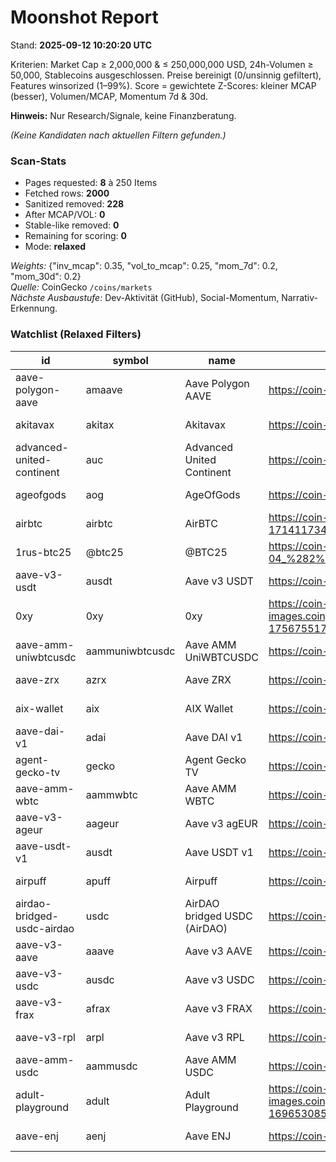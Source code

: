 # Moonshot Report

Stand: **2025-09-12 10:20:20 UTC**

Kriterien: Market Cap ≥ 2,000,000 & ≤ 250,000,000 USD, 24h-Volumen ≥ 50,000, Stablecoins ausgeschlossen. Preise bereinigt (0/unsinnig gefiltert), Features winsorized (1–99%).
Score = gewichtete Z-Scores: kleiner MCAP (besser), Volumen/MCAP, Momentum 7d & 30d.

**Hinweis:** Nur Research/Signale, keine Finanzberatung.

_(Keine Kandidaten nach aktuellen Filtern gefunden.)_


### Scan-Stats
- Pages requested: **8** à 250 Items
- Fetched rows: **2000**
- Sanitized removed: **228**
- After MCAP/VOL: **0**
- Stable-like removed: **0**
- Remaining for scoring: **0**
- Mode: **relaxed**


*Weights:* {"inv_mcap": 0.35, "vol_to_mcap": 0.25, "mom_7d": 0.2, "mom_30d": 0.2}  
*Quelle:* CoinGecko `/coins/markets`  
*Nächste Ausbaustufe:* Dev-Aktivität (GitHub), Social-Momentum, Narrativ-Erkennung.


### Watchlist (Relaxed Filters)
| id                         | symbol          | name                         | image                                                                                                                |        price_usd |   mcap_usd | rank   |   fully_diluted_valuation |     vol_24h_usd |         high_24h |          low_24h |   price_change_24h |   price_change_percentage_24h |   market_cap_change_24h |   market_cap_change_percentage_24h |   circulating_supply |     total_supply |   max_supply |              ath |   ath_change_percentage | ath_date                 |             atl |   atl_change_percentage | atl_date                 | roi   | last_updated             |   price_change_percentage_24h_in_currency |   ch_30d_pct |   ch_7d_pct |
|----------------------------|-----------------|------------------------------|----------------------------------------------------------------------------------------------------------------------|------------------|------------|--------|---------------------------|-----------------|------------------|------------------|--------------------|-------------------------------|-------------------------|------------------------------------|----------------------|------------------|--------------|------------------|-------------------------|--------------------------|-----------------|-------------------------|--------------------------|-------|--------------------------|-------------------------------------------|--------------|-------------|
| aave-polygon-aave          | amaave          | Aave Polygon AAVE            | https://coin-images.coingecko.com/coins/images/17239/large/amAAVE_2x.png?1696516796                                  |    310.94        |          0 |        |          942706           |     0           |    314.76        |    302.22        |        2.83        |                       0.91963 |                       0 |                                  0 |                    0 |   3032.02        | nan          |    470.81        |               -34.101   | 2021-09-03T16:00:33.816Z |    46.05        |               573.805   | 2022-06-18T21:00:55.939Z |       | 2025-09-12T10:15:04.094Z |                                0.919635   |       -3.616 |      -0.131 |
| akitavax                   | akitax          | Akitavax                     | https://coin-images.coingecko.com/coins/images/23043/large/coingeckologoakitax.png?1696522336                        |      0           |          0 |        |           14874.2         |    47.12        |      1.64e-06    |      1.61e-06    |       -3.19836e-08 |                      -1.94814 |                       0 |                                  0 |                    0 |      9.24e+09    |   1e+10      |      0.00387473  |               -99.9584  | 2022-01-26T06:28:54.013Z |     7.33842e-07 |               119.739   | 2025-08-12T12:22:04.463Z |       | 2025-09-12T10:07:45.924Z |                               -1.94814    |       58.651 |      24.998 |
| advanced-united-continent  | auc             | Advanced United Continent    | https://coin-images.coingecko.com/coins/images/24369/large/200x200.png?1696523553                                    |      0           |          0 |        |               1.29494e+06 |   220.42        |      0.00021614  |      0.00021564  |        1.84012e-07 |                       0.08533 |                       0 |                                  0 |                    0 |      6e+09       | nan          |     49.93        |               -99.9996  | 2022-05-06T23:09:08.473Z |     0.00010573  |               104.132   | 2025-06-16T04:24:37.246Z |       | 2025-09-11T23:53:43.685Z |                                0.0853338  |      -30.491 |      22.967 |
| ageofgods                  | aog             | AgeOfGods                    | https://coin-images.coingecko.com/coins/images/22133/large/aog.PNG?1696521479                                        |      0           |          0 |        |          224793           | 63965           |      0.00084942  |      0.00080702  |        1.942e-05   |                       2.38764 |                       0 |                                  0 |                    0 |      2.7e+08     |   2.7e+08    |      1.12        |               -99.9257  | 2022-01-05T18:10:31.864Z |     0.00080702  |                 2.93897 | 2025-09-11T12:51:18.679Z |       | 2025-09-12T10:17:35.895Z |                                2.38764    |      -31.405 |     -13.941 |
| airbtc                     | airbtc          | AirBTC                       | https://coin-images.coingecko.com/coins/images/37369/large/photo_2024-04-21_01-29-59.jpg?1714117341                  |      0           |          0 |        |           16471.7         |     1.11        |    nan           |    nan           |      nan           |                     nan       |                     nan |                                nan |                    0 |      2.1e+11     |   2.1e+11    |      1.291e-05   |               -99.3922  | 2024-06-12T12:38:20.387Z |     4.9799e-08  |                57.5071  | 2025-03-01T11:00:10.721Z |       | 2025-09-10T07:17:03.265Z |                              nan          |        0.54  |      -0.452 |
| 1rus-btc25                 | @btc25          | @BTC25                       | https://coin-images.coingecko.com/coins/images/38584/large/photo_2024-03-04_12-32-04_%282%29.png?1718088255          |      0           |          0 |        |          212812           |     4.58        |      5.10048e-10 |      5.00769e-10 |       -3.84757e-12 |                      -0.75464 |                       0 |                                  0 |                    0 |      4.2069e+14  |   4.2069e+14 |      8.923e-09   |               -94.3251  | 2024-12-14T18:14:45.627Z |     2.67099e-10 |                89.5722  | 2025-05-29T04:36:09.735Z |       | 2025-09-12T10:18:29.096Z |                               -0.754636   |       -7.59  |       0.431 |
| aave-v3-usdt               | ausdt           | Aave v3 USDT                 | https://coin-images.coingecko.com/coins/images/32884/large/USDT.PNG?1699768611                                       |      1           |          0 |        |             nan           |     6.55489e+07 |      1           |      1           |        3.7e-05     |                       0.0037  |                       0 |                                  0 |                    0 |    nan           | nan          |      1.004       |                -0.32686 | 2024-01-03T12:15:19.331Z |     0.99785     |                 0.23751 | 2024-12-30T07:05:12.236Z |       | 2025-09-12T10:17:24.612Z |                                0.00369932 |        0.024 |       0.022 |
| 0xy                        | 0xy             | 0xy                          | https://coin-images.coingecko.com/coins/images/68838/large/%D0%A7%D0%B0%D1%82_%D1%82%D0%B3.png?1756755172            |      0           |          0 |        |            2753.97        |  1091.29        |      6.03e-06    |      2.7e-06     |       -3.24297e-06 |                     -53.8102  |                       0 |                                  0 |                    0 |      9.9e+08     |   9.9e+08    |      0.108905    |               -99.9975  | 2025-09-01T20:59:02.737Z |     1.31e-06    |               112.658   | 2025-09-05T20:54:15.280Z |       | 2025-09-12T10:15:13.268Z |                              -53.8102     |      nan     |     -90.799 |
| aave-amm-uniwbtcusdc       | aammuniwbtcusdc | Aave AMM UniWBTCUSDC         | https://coin-images.coingecko.com/coins/images/17255/large/aAmmUniWBTCUSDC.png?1696516811                            |      1.24718e+14 |          0 |        |            1761.27        |     0           |      1.26386e+14 |      1.23766e+14 |        3.45637e+10 |                       0.02779 |                       0 |                                  0 |                    0 |      1.41221e-11 | nan          |      1.67449e+14 |               -25.7074  | 2025-06-10T10:45:19.643Z |     3.28263e+13 |               278.971   | 2022-11-22T10:00:10.174Z |       | 2025-09-12T10:10:08.187Z |                                0.0277916  |       -2.518 |       0.246 |
| aave-zrx                   | azrx            | Aave ZRX                     | https://coin-images.coingecko.com/coins/images/14264/large/aZRX.9be555a9.png?1696513965                              |      0.28        |          0 |        |           40015           |     0           |      0.283607    |      0.274963    |       -0.00444639  |                      -1.5838  |                       0 |                                  0 |                    0 | 144739           | nan          |      2.38        |               -88.3802  | 2021-04-13T18:01:20.595Z |     0.147544    |                87.2635  | 2023-01-01T05:00:03.182Z |       | 2025-09-12T10:15:11.701Z |                               -1.5838     |        3.692 |       1.814 |
| aix-wallet                 | aix             | AIX Wallet                   | https://coin-images.coingecko.com/coins/images/67563/large/aix_logo_200.png?1753178357                               |      0.12        |          0 |        |               9.37817e+08 |  2164.46        |      0.119144    |      0.116408    |       -0.00096831  |                      -0.81924 |                       0 |                                  0 |                    0 |      8e+09       |   8e+09      |      0.37672     |               -68.8814  | 2025-07-26T12:54:43.691Z |     0.089137    |                31.5169  | 2025-08-05T07:43:28.625Z |       | 2025-09-12T10:18:20.246Z |                               -0.819245   |       -3.921 |      -5.498 |
| aave-dai-v1                | adai            | Aave DAI v1                  | https://coin-images.coingecko.com/coins/images/10843/large/aDAI.png?1696510799                                       |      1           |          0 |        |             nan           |    16.39        |      1.004       |      0.995139    |       -0.0039532   |                      -0.39409 |                       0 |                                  0 |                    0 |      0           | nan          |      1.71        |               -41.6831  | 2020-08-09T22:15:37.798Z |     0.654416    |                52.6797  | 2025-02-28T04:05:03.632Z |       | 2025-09-12T10:15:01.756Z |                               -0.394093   |       -0.03  |      -0.281 |
| agent-gecko-tv             | gecko           | Agent Gecko TV               | https://coin-images.coingecko.com/coins/images/68802/large/Gecko-Logo.png?1756625797                                 |      0.02        |          0 |        |          212157           |   184.61        |      0.0214922   |      0.0207788   |        0.00026119  |                       1.24562 |                       0 |                                  0 |                    0 |      1e+07       |   1e+07      |      0.0221307   |                -4.13483 | 2025-08-31T17:49:55.272Z |     0.0202599   |                 4.71765 | 2025-09-09T20:49:38.411Z |       | 2025-09-12T10:17:31.369Z |                                1.24562    |      nan     |      -0.113 |
| aave-amm-wbtc              | aammwbtc        | Aave AMM WBTC                | https://coin-images.coingecko.com/coins/images/17215/large/aAMMWBTC_2x.png?1696516771                                | 114673           |          0 |        |           35869           |     0           | 117567           | 113258           |      701.8         |                       0.61609 |                       0 |                                  0 |                    0 |      0.312797    | nan          | 124459           |                -7.90955 | 2025-08-14T04:30:32.584Z | 15543.8         |               637.365   | 2022-11-22T10:00:14.566Z |       | 2025-09-12T10:10:07.844Z |                                0.616088   |       -4.76  |       0.992 |
| aave-v3-ageur              | aageur          | Aave v3 agEUR                | https://coin-images.coingecko.com/coins/images/32925/large/eur.png?1699826217                                        |      1.17        |          0 |        |             nan           |     0           |      1.17        |      1.17        |        0.00350499  |                       0.2999  |                       0 |                                  0 |                    0 |    nan           | nan          |      1.18        |                -0.85447 | 2025-07-01T09:35:10.920Z |     1.018       |                15.1276  | 2025-01-13T09:35:11.774Z |       | 2025-09-12T10:15:02.118Z |                                0.299899   |        0.03  |       0.331 |
| aave-usdt-v1               | ausdt           | Aave USDT v1                 | https://coin-images.coingecko.com/coins/images/11725/large/aUSDT.png?1696511607                                      |      1           |          0 |        |               1.16309e+07 |     0           |      1.005       |      0.995521    |       -0.00369688  |                      -0.36847 |                       0 |                                  0 |                    0 |      1.16188e+07 | nan          |    100.21        |               -99.0025  | 2020-06-26T13:27:00.909Z |     0.660155    |                51.422   | 2025-03-01T13:50:06.287Z |       | 2025-09-12T10:15:05.051Z |                               -0.368465   |        0.052 |      -0.255 |
| airpuff                    | apuff           | Airpuff                      | https://coin-images.coingecko.com/coins/images/36622/large/Airpuff_Icon.jpeg?1711980913                              |      0           |          0 |        |               3.99212e+06 | 86403           |      0.00404583  |      0.00341214  |        8.612e-05   |                       2.20486 |                       0 |                                  0 |                    0 |      1e+09       | nan          |      0.070533    |               -95.0165  | 2024-04-12T04:41:48.984Z |     0.00206131  |                70.5228  | 2025-04-09T04:33:06.617Z |       | 2025-09-12T10:16:40.128Z |                                2.20486    |       -0.389 |      16.689 |
| airdao-bridged-usdc-airdao | usdc            | AirDAO bridged USDC (AirDAO) | https://coin-images.coingecko.com/coins/images/52499/large/usdc.jpg?1733466274                                       |      1           |          0 |        |          125227           |     6.14        |      1.006       |      0.993827    |        7.756e-05   |                       0.00776 |                       0 |                                  0 |                    0 | 125250           | nan          |      1.27        |               -21.4546  | 2025-02-21T08:45:54.413Z |     0.872931    |                14.5351  | 2024-12-06T13:53:01.104Z |       | 2025-09-12T10:17:15.744Z |                                0.00775763 |        0.01  |      -0.01  |
| aave-v3-aave               | aaave           | Aave v3 AAVE                 | https://coin-images.coingecko.com/coins/images/32887/large/aave.png?1699773604                                       |    310.75        |          0 |        |             nan           |    22.87        |    313.72        |    301.1         |        6.96        |                       2.28674 |                       0 |                                  0 |                    0 |    nan           | nan          |    398.77        |               -22.0739  | 2024-12-16T20:45:09.116Z |    72.3         |               329.786   | 2024-07-05T03:15:36.612Z |       | 2025-09-12T10:10:01.819Z |                                2.28674    |       -3.664 |       1.009 |
| aave-v3-usdc               | ausdc           | Aave v3 USDC                 | https://coin-images.coingecko.com/coins/images/32847/large/usdc_%281%29.png?1699619355                               |      1           |          0 |        |             nan           |     6.33        |      0.999858    |      0.99983     |        1.095e-05   |                       0.0011  |                       0 |                                  0 |                    0 |    nan           | nan          |      1           |                -0.05033 | 2024-01-22T08:05:16.677Z |     0.99973     |                 0.0111  | 2025-06-05T08:00:58.560Z |       | 2025-09-12T10:15:11.140Z |                                0.00109519 |        0.006 |       0.001 |
| aave-v3-frax               | afrax           | Aave v3 FRAX                 | https://coin-images.coingecko.com/coins/images/32904/large/FRAX.png?1699802848                                       |      1           |          0 |        |             nan           |     0           |      0.998348    |      0.998218    |        3.97e-05    |                       0.00398 |                       0 |                                  0 |                    0 |    nan           | nan          |      1.002       |                -0.33823 | 2024-01-02T00:50:13.297Z |     0.988257    |                 1.01967 | 2024-04-13T20:05:31.228Z |       | 2025-09-12T10:15:09.558Z |                                0.00397678 |        0.003 |       0.01  |
| aave-v3-rpl                | arpl            | Aave v3 RPL                  | https://coin-images.coingecko.com/coins/images/32909/large/RPL.png?1699817497                                        |      6.36        |          0 |        |             nan           |     0           |      6.5         |      6.37        |       -0.00246424  |                      -0.0379  |                       0 |                                  0 |                    0 |    nan           | nan          |     38.8         |               -83.2482  | 2024-03-13T08:40:34.499Z |     3.23        |               101.39    | 2025-04-07T07:00:30.498Z |       | 2025-09-12T10:15:09.863Z |                               -0.0379001  |      -24.07  |      -0.843 |
| aave-amm-usdc              | aammusdc        | Aave AMM USDC                | https://coin-images.coingecko.com/coins/images/17226/large/aAMMUSDC_2x.png?1696516780                                |      1           |          0 |        |           32852           |     0           |      1.004       |      0.995169    |       -0.00427635  |                      -0.42613 |                       0 |                                  0 |                    0 |  32830.6         | nan          |      1.49        |               -32.929   | 2025-06-12T11:05:07.299Z |     0.662357    |                50.8631  | 2025-02-28T13:50:07.325Z |       | 2025-09-12T10:15:01.939Z |                               -0.426131   |        0.079 |      -0.274 |
| adult-playground           | adult           | Adult Playground             | https://coin-images.coingecko.com/coins/images/32053/large/0x565d3902d6a5a2d5ce28ff427423e88933334dd2.png?1696530850 |      0           |          0 |        |           45790           |     7.81        |    nan           |    nan           |      nan           |                     nan       |                     nan |                                nan |                    0 |      1e+08       |   1e+08      |      0.0352413   |               -98.7007  | 2023-12-15T21:35:44.371Z |     0.00015988  |               186.396   | 2025-04-10T16:23:20.741Z |       | 2025-09-04T05:31:30.674Z |                              nan          |       13.291 |       0     |
| aave-enj                   | aenj            | Aave ENJ                     | https://coin-images.coingecko.com/coins/images/14251/large/aENJ.ed76293b.png?1696513964                              |      0.07        |          0 |        |           11597.9         |     0           |      0.071921    |      0.069322    |       -8.44942e-05 |                      -0.11841 |                       0 |                                  0 |                    0 | 162626           | nan          |      4.81        |               -98.518   | 2021-11-25T10:01:47.259Z |     0.05591     |                27.4799  | 2025-06-22T20:30:01.593Z |       | 2025-09-12T10:15:03.171Z |                               -0.118409   |       -6.254 |       5.435 |